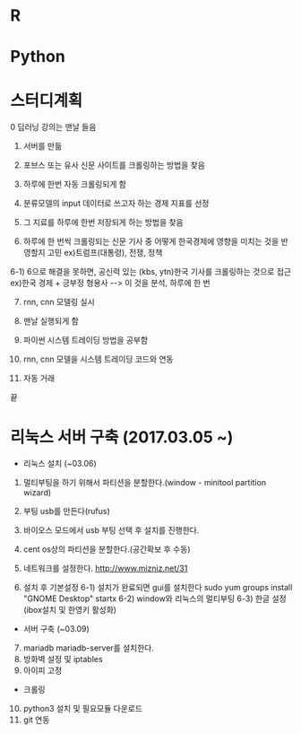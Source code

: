 # R
# Python

# 스터디계획
0 딥러닝 강의는 맨날 들음

1) 서버를 만듦
2) 포브스 또는 유사 신문 사이트를 크롤링하는 방법을 찾음
3) 하루에 한번 자동 크롤링되게 함

4) 분류모델의 input 데이터로 쓰고자 하는 경제 지표를 선정
5) 그 지료를 하루에 한번 저장되게 하는 방법을 찾음

6) 하루에 한 번씩 크롤링되는 신문 기사 중 어떻게 한국경제에 영향을 미치는 것을 반영할지 고민
ex)트럼프(대통령), 전쟁, 정책

6-1) 6으로 해결을 못하면, 공신력 있는 (kbs, ytn)한국 기사를 크롤링하는 것으로 접근
ex)한국 경제 + 긍부정 형용사 --> 이 것을 분석, 하루에 한 번

7) rnn, cnn 모델링 실시
8) 맨날 실행되게 함

9) 파이썬 시스템 트레이딩 방법을 공부함
10) rnn, cnn 모델을 시스템 트레이딩 코드와 연동
11) 자동 거래

끝

# 리눅스 서버 구축 (2017.03.05 ~)

- 리눅스 설치 (~03.06)

1) 멀티부팅을 하기 위해서 파티션을 분할한다.(window - minitool partition wizard)
2) 부팅 usb를 만든다(rufus)
3) 바이오스 모드에서 usb 부팅 선택 후 설치를 진행한다.

4) cent os상의 파티션을 분할한다.(공간확보 후 수동)
5) 네트워크를 설정한다.
http://www.mizniz.net/31
6) 설치 후 기본설정
6-1) 설치가 완료되면 gui를 설치한다
sudo yum groups install "GNOME Desktop"
startx
6-2) window와 리눅스의 멀티부팅
6-3) 한글 설정 (ibox설치 및 한영키 활성화)

- 서버 구축 (~03.09)
7) mariadb mariadb-server를 설치한다.
8) 방화벽 설정 및 iptables
9) 아이피 고정

- 크롤링
10) python3 설치 및 필요모듈 다운로드
11) git 연동
